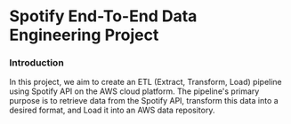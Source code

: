 # Spotify End-To-End Data Engineering Project

### Introduction 
In this project, we aim to create an ETL (Extract, Transform, Load) pipeline using Spotify API on the AWS cloud platform. The pipeline's primary purpose is to retrieve data from the Spotify API, transform this data into a desired format, and Load it into an AWS data repository.


